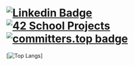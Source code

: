# [![Linkedin Badge](https://img.shields.io/badge/-LinkedIn-blue?style=flat-square&logo=Linkedin&logoColor=white&link=https://www.linkedin.com/in/arthur-bied-charreton/)](https://www.linkedin.com/in/arthur-bied-charreton/) [![42 School Projects](https://img.shields.io/badge/42%20School%20Projects-000?style=flat-square&logo=42&logoColor=fff)](https://github.com/school-42-projects) [![committers.top badge](https://user-badge.committers.top/austria/winstonallo.svg)](https://user-badge.committers.top/austria/winstonallo)

[![Top Langs](https://github-readme-stats.vercel.app/api/top-langs/?username=winstonallo&layout=pie)]
